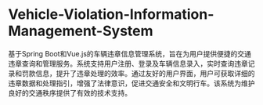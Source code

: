 # Vehicle-Violation-Information-Management-System
基于Spring Boot和Vue.js的车辆违章信息管理系统，旨在为用户提供便捷的交通违章查询和管理服务。系统支持用户注册、登录及车辆信息录入，实时查询违章记录和罚款信息，提升了违章处理的效率。通过友好的用户界面，用户可获取详细的违章数据和处理指引，增强了法律意识，促进交通安全和文明行车。该系统为维护良好的交通秩序提供了有效的技术支持。
